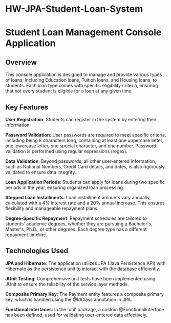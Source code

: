# HW-JPA-Student-Loan-System
# Student Loan Management Console Application
## Overview
This console application is designed to manage and provide various types of loans, including Education loans, Tuition loans, and Housing loans, to students. Each loan type comes with specific eligibility criteria, ensuring that not every student is eligible for a loan at any given time.

## Key Features
**User Registration**: Students can register in the system by entering their information.

**Password Validation**: User passwords are required to meet specific criteria, including being 8 characters long, containing at least one uppercase letter, one lowercase letter, one special character, and one number. Password validation is performed using regular expressions (regex).

**Data Validation**: Beyond passwords, all other user-entered information, such as National Numbers, Credit Card details, and dates, is also rigorously validated to ensure data integrity.

**Loan Application Periods**: Students can apply for loans during two specific periods in the year, ensuring organized loan processing.

**Stepped Loan Installments**: Loan installment amounts vary annually, calculated with a 4% interest rate and a 20% annual increase. This ensures flexibility and manageable repayment plans.

**Degree-Specific Repayment**: Repayment schedules are tailored to students' academic degrees, whether they are pursuing a Bachelor's, Master's, Ph.D., or other degrees. Each degree type has a different repayment timeline.

## Technologies Used
**JPA and Hibernate**: The application utilizes JPA (Java Persistence API) with Hibernate as the persistence unit to interact with the database efficiently.

**JUnit Testing**: Comprehensive unit tests have been implemented using JUnit to ensure the reliability of the service layer methods.

**Composite Primary Key**: The Payment entity features a composite primary key, which is handled using the @IdClass annotation in JPA.

**Functional Interfaces**: In the 'util' package, a custom @FunctionalInterface has been defined, used for validating user-entered data effectively.
